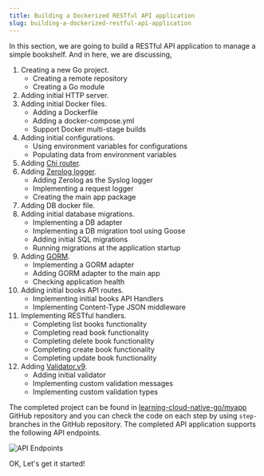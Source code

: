 ```yaml
---
title: Building a Dockerized RESTful API application
slug: building-a-dockerized-restful-api-application
---
```


In this section, we are going to build a RESTful API application to manage a simple bookshelf. And in here, we are discussing,

1. Creating a new Go project.
    - Creating a remote repository
    - Creating a Go module
2. Adding initial HTTP server.
3. Adding initial Docker files.
    - Adding a Dockerfile
    - Adding a docker-compose.yml
    - Support Docker multi-stage builds
4. Adding initial configurations.
    - Using environment variables for configurations
    - Populating data from environment variables
5. Adding [Chi router](https://github.com/go-chi/chi).
6. Adding [Zerolog logger](https://github.com/rs/zerolog).
    - Adding Zerolog as the Syslog logger
    - Implementing a request logger
    - Creating the main app package
7. Adding DB docker file.
8. Adding initial database migrations.
    - Implementing a DB adapter
    - Implementing a DB migration tool using Goose
    - Adding initial SQL migrations
    - Running migrations at the application startup
9. Adding [GORM](http://gorm.io/).
    - Implementing a GORM adapter
    - Adding GORM adapter to the main app
    - Checking application health
10. Adding initial books API routes.
    - Implementing initial books API Handlers
    - Implementing Content-Type JSON middleware
11. Implementing RESTful handlers.
    - Completing list books functionality
    - Completing read book functionality
    - Completing delete book functionality
    - Completing create book functionality
    - Completing update book functionality
12. Adding [Validator.v9](https://github.com/go-playground/validator).
    - Adding initial validator
    - Implementing custom validation messages
    - Implementing custom validation types

The completed project can be found in [learning-cloud-native-go/myapp](https://github.com/learning-cloud-native-go/myapp) GitHub repository and you can check the code on each step by using `step-` branches in the GitHub repository. The completed API application supports the following API endpoints.

![API Endpoints](/docs/a0.endpoints.png)

OK, Let's get it started!